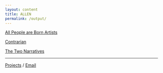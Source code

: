 ```yaml
---
layout: content
title: ALLEN 
permalink: /output/
---
```



[All People are Born Artists](https://allenleein.github.io/brains/2018/03/artist)

[Contrarian](https://allenleein.github.io/brains/2018/05/contrarian)

[The Two Narratives](https://allenleein.github.io/brains/2018/11/the-two-narratives)

---

[Projects](https://allenleein.github.io/brains/hack/) / [Email](mailto:allenleein@gmail.com) 

